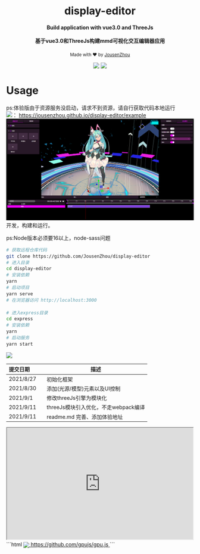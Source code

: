 <div align="center">
<h1>display-editor</h1>
<p>
  <strong>Build application with vue3.0 and ThreeJs</strong>
  <br /><br />
  <strong>基于vue3.0和ThreeJs构建mmd可视化交互编辑器应用</strong>
</p>
<p>
  <sub>Made with ❤︎ by
    <a href="https://github.com/JousenZhou">JousenZhou</a>
  </sub>
</p>
<p>
<a href="https://github.com/JousenZhou/display-editor"><img src="https://img.shields.io/badge/Github Page-JousenZhou-yellow" /></a>
<a href="https://github.com/JousenZhou"><img src="https://img.shields.io/badge/Author-Jousen-blueviolet" /></a>
</div>


# Usage 
ps:体验版由于资源服务没启动，请求不到资源，请自行获取代码本地运行<br>
<a href="https://github.com/JousenZhou/display-editor"><img src="https://img.shields.io/badge/体验地址-green" /></a>： https://jousenzhou.github.io/display-editor/example
<img src="./preview.png" style="zoom:80%;" />
开发，构建和运行。

ps:Node版本必须要16以上，node-sass问题
```bash
# 获取远程仓库代码
git clone https://github.com/JousenZhou/display-editor
# 进入目录
cd display-editor
# 安装依赖
yarn
# 启动项目
yarn serve
# 在浏览器访问 http://localhost:3000

# 进入express目录
cd express
# 安装依赖
yarn
# 启动服务
yarn start

```

<img align="left" src="https://img.shields.io/badge/recode-提交记录-yellow" /><br/>

| 提交日期  |      | 描述                          |
| :-------- | ---- | ----------------------------- |
| 2021/8/27 |      | 初始化框架                    |
| 2021/8/30 |      | 添加(光源/模型)元素以及UI控制  |
| 2021/9/1  |      | 修改threeJs引擎为模块化       |
| 2021/9/11 |      | threeJs模块引入优化，不走webpack编译           |
| 2021/9/11 |      | readme.md 完善、添加体验地址           |

<iframe src="https://www.qq.com" height="300" width="500"></iframe>
```html
 <a  href="https://github.com/gpujs/gpu.js">
    <img src="https://img.shields.io/badge/gpujs-传送门-green" style="vertical-align: sub"/>
    <span>https://github.com/gpujs/gpu.js</span>
</a>
```
